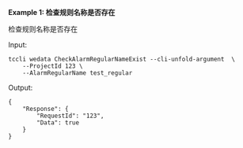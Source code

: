 **Example 1: 检查规则名称是否存在**

检查规则名称是否存在

Input: 

```
tccli wedata CheckAlarmRegularNameExist --cli-unfold-argument  \
    --ProjectId 123 \
    --AlarmRegularName test_regular
```

Output: 
```
{
    "Response": {
        "RequestId": "123",
        "Data": true
    }
}
```


